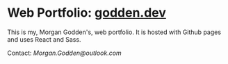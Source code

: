 # Web Portfolio: [**godden.dev**](https://godden.dev/)

This is my, Morgan Godden's, web portfolio. It is hosted with Github pages and uses React and Sass.  
 
Contact: _Morgan.Godden@outlook.com_